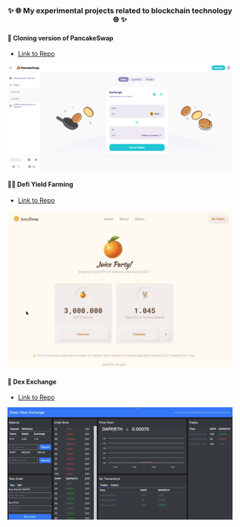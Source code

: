 
<h3 align="center" style="border-bottom: none">
    ✨ 🌐 My experimental projects related to blockchain technology 🌐 ✨ <br>
<h3>


#### 🍰 Cloning version of PancakeSwap


- [Link to Repo](https://github.com/truongpx396/pancake-swap-v1-bsc-testnet-main)

![PancakeSwap](./assets/pancake1.png)

#### 👷‍♂️ Defi Yield Farming
- [Link to Repo](https://github.com/truongpx396/defi_mc/tree/master)

![Farming](./assets/farming1.png)

#### 💱 Dex Exchange
- [Link to Repo](https://github.com/truongpx396/mydex)

![Dex](./assets/dex1.png)
